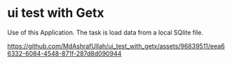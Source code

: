 # ui test with Getx

Use of this Application. The task is load data from a local SQlite file.

https://github.com/MdAshrafUllah/ui_test_with_getx/assets/96839511/eea66332-6084-4548-871f-287d8d090944





